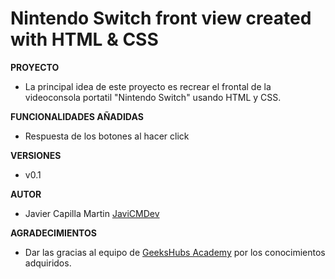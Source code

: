 # Nintendo Switch front view created with HTML & CSS
**PROYECTO**
- La principal idea de este proyecto es recrear el frontal de la videoconsola portatil "Nintendo Switch" usando HTML y CSS.

**FUNCIONALIDADES AÑADIDAS**
- Respuesta de los botones al hacer click

**VERSIONES**

- v0.1

**AUTOR**
- Javier Capilla Martin <a href="https://github.com/JaviCMdev">JaviCMDev</a>

**AGRADECIMIENTOS**
- Dar las gracias al equipo de <a href="https://geekshubsacademy.com/">GeeksHubs Academy</a> por los conocimientos adquiridos.
